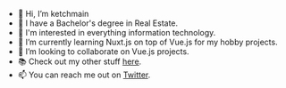 - 👋 Hi, I’m ketchmain
- 📜 I have a Bachelor's degree in Real Estate.
- 👀 I'm interested in everything information technology.
- 🌱 I’m currently learning Nuxt.js on top of Vue.js for my hobby projects.
- 💞️ I’m looking to collaborate on Vue.js projects.
- 📚 Check out my other stuff [here](https://linktr.ee/ketchmain). 
- 📫 You can reach me out on [Twitter](https://twitter.com/ketchmain).

<!---
ketchmain/ketchmain is a ✨ special ✨ repository because its `README.md` (this file) appears on your GitHub profile.
You can click the Preview link to take a look at your changes.
--->

